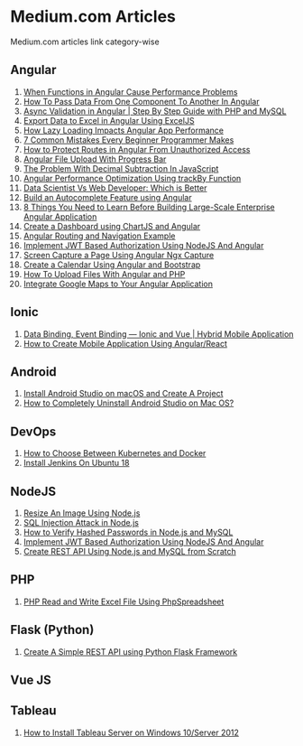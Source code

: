 # Medium.com Articles

Medium.com articles link category-wise

## Angular

<!---
1. <a href=""> </a>
-->
1. <a href="https://javascript.plainenglish.io/when-functions-in-angular-will-cause-performance-problem-be898002a537"> When Functions in Angular Cause Performance Problems</a>
2. <a href="https://javascript.plainenglish.io/how-to-pass-data-from-one-component-to-another-in-angular-a9725733da12"> How To Pass Data From One Component To Another In Angular</a>
3. <a href="https://javascript.plainenglish.io/async-validation-in-angular-step-by-step-guide-with-php-and-mysql-ebb551ef4b8f">Async Validation in Angular | Step By Step Guide with PHP and MySQL</a>
4. <a href="https://javascript.plainenglish.io/export-data-to-excel-in-angular-using-exceljs-305ba8c5dece"> Export Data to Excel in Angular Using ExcelJS</a>
5. <a href="https://javascript.plainenglish.io/how-lazy-loading-impacts-angular-app-performance-9c1ee0cb11ea">How Lazy Loading Impacts Angular App Performance </a>
6. <a href="https://medium.com/codex/7-common-mistakes-every-beginner-programmer-makes-8fe8ed3b190a"> 7 Common Mistakes Every Beginner Programmer Makes</a>
7. <a href="https://javascript.plainenglish.io/how-to-protect-routes-in-angular-from-unauthorized-access-52a131610266"> How to Protect Routes in Angular From Unauthorized Access</a>
8. <a href="https://javascript.plainenglish.io/angular-file-upload-with-progress-bar-5780ca4cbb1c">Angular File Upload With Progress Bar </a>
9. <a href="https://medium.com/codex/the-problem-with-decimal-subtraction-in-javascript-788887c115f9"> The Problem With Decimal Subtraction In JavaScript</a>
10. <a href="https://javascript.plainenglish.io/angular-performance-optimization-using-trackby-function-bd2cad4acee"> Angular Performance Optimization Using trackBy Function</a>
11. <a href="https://medium.com/ampersand-academy/data-scientist-vs-web-developer-which-is-better-863e9e265ec5"> Data Scientist Vs Web Developer: Which is Better</a>
12. <a href="https://javascript.plainenglish.io/autocomplete-in-angular-material-5e4b0125cb44">Build an Autocomplete Feature using Angular</a>
13. <a href="https://javascript.plainenglish.io/8-things-you-need-to-learn-before-building-large-scale-enterprise-angular-application-6f6b16f90a09">8 Things You Need to Learn Before Building Large-Scale Enterprise Angular Application</a>
14. <a href="https://javascript.plainenglish.io/create-dashboard-using-chartjs-and-angular-13e7df06d899">Create a Dashboard using ChartJS and Angular</a>
15. <a href="https://javascript.plainenglish.io/angular-routing-and-navigation-example-998d14c01f8e"> Angular Routing and Navigation Example</a>
16. <a href="https://javascript.plainenglish.io/implement-jwt-based-authorization-using-nodejs-and-angular-9f75ab5904ac">Implement JWT Based Authorization Using NodeJS And Angular</a>
17. <a href="https://javascript.plainenglish.io/screen-capture-a-page-using-angular-ngx-capture-2eda79c93bf">Screen Capture a Page Using Angular Ngx Capture</a>
18. <a href="https://javascript.plainenglish.io/create-calendar-using-angular-and-bootstrap-monthly-weekly-and-daily-calendar-c441f1cb8b18"> Create a Calendar Using Angular and Bootstrap</a>
19. <a href="https://javascript.plainenglish.io/upload-file-using-angular-and-php-7ee12c67a28b"> How To Upload Files With Angular and PHP</a>
20. <a href="https://javascript.plainenglish.io/integrate-google-maps-to-your-angular-application-step-by-step-guide-3604aadb76d1">Integrate Google Maps to Your Angular Application </a>


## Ionic
1. <a href="https://javascript.plainenglish.io/data-binding-event-binding-ionic-and-vue-hybrid-mobile-application-52059ff8cdee">Data Binding, Event Binding — Ionic and Vue | Hybrid Mobile Application</a>
2. <a href="https://javascript.plainenglish.io/how-to-create-mobile-application-using-angular-react-b5a8cb019dc3">How to Create Mobile Application Using Angular/React</a>



## Android
1. <a href="https://medium.com/codex/install-android-studio-on-macos-and-create-a-project-fb8780d6f868">Install Android Studio on macOS and Create A Project</a>
2. <a href="https://medium.com/ampersand-academy/how-to-completely-uninstall-android-studio-on-mac-os-156c7f9c848b">How to Completely Uninstall Android Studio on Mac OS?</a>



## DevOps
1. <a href="https://medium.com/nerd-for-tech/how-to-choose-between-kubernetes-and-docker-e16321a7d2f">How to Choose Between Kubernetes and Docker</a>
2. <a href="https://bharathirajatut.medium.com/install-jenkins-on-ubuntu-18-78d4f4e411e5">Install Jenkins On Ubuntu 18</a>


## NodeJS
1. <a href="https://javascript.plainenglish.io/resize-an-image-using-nodejs-f5e57ac10419">Resize An Image Using Node.js</a>
2. <a href="https://javascript.plainenglish.io/sql-injection-attack-in-nodejs-a840893f228b">SQL Injection Attack in Node.js</a>
3. <a href="https://javascript.plainenglish.io/how-to-verify-hashed-passwords-in-nodejs-and-mysql-26fedcfee01f">How to Verify Hashed Passwords in Node.js and MySQL</a>
4. <a href="https://javascript.plainenglish.io/implement-jwt-based-authorization-using-nodejs-and-angular-9f75ab5904ac">Implement JWT Based Authorization Using NodeJS And Angular</a>
5. <a href="https://javascript.plainenglish.io/create-rest-api-using-nodejs-and-mysql-from-scratch-d1844601e21">Create REST API Using Node.js and MySQL from Scratch</a>


## PHP
1. <a href="https://medium.com/ampersand-academy/php-read-and-write-excel-file-using-phpspreadsheet-ec0b41fb1fd0">PHP Read and Write Excel File Using PhpSpreadsheet</a>


## Flask (Python)
1. <a href="https://python.plainenglish.io/create-a-simple-rest-api-using-python-flask-framework-1d8b491af648">Create A Simple REST API using Python Flask Framework</a>


## Vue JS


## Tableau

1. <a href="https://medium.com/ampersand-academy/how-to-install-tableau-server-on-windows-10-server-2012-e9c7cab9b21f">How to Install Tableau Server on Windows 10/Server 2012</a>

